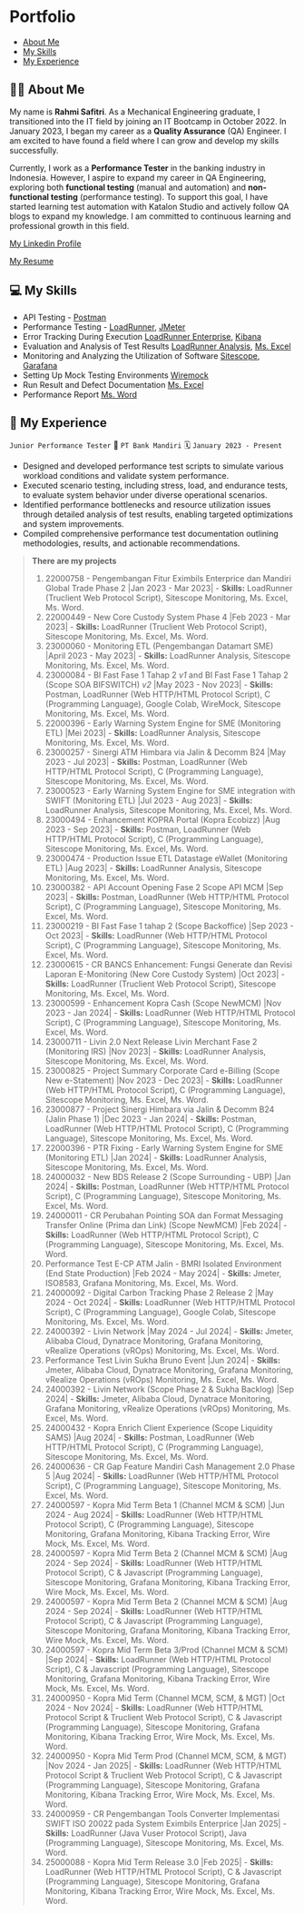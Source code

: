 
# Portfolio

- [About Me](https://github.com/samirahmi/Portfolio/edit/main/README.md#-about-me)
- [My Skills](https://github.com/samirahmi/Portfolio/edit/main/README.md#-my-skills)
- [My Experience](https://github.com/samirahmi/Portfolio/edit/main/README.md#-my-experience)




## 👋🏻 About Me
My name is **Rahmi Safitri**. As a Mechanical Engineering graduate, I transitioned into the IT field by joining an IT Bootcamp in October 2022. In January 2023, I began my career as a **Quality Assurance** (QA) Engineer. I am excited to have found a field where I can grow and develop my skills successfully.

Currently, I work as a **Performance Tester** in the banking industry in Indonesia. However, I aspire to expand my career in QA Engineering, exploring both **functional testing** (manual and automation) and **non-functional testing** (performance testing). To support this goal, I have started learning test automation with Katalon Studio and actively follow QA blogs to expand my knowledge. I am committed to continuous learning and professional growth in this field.

[My Linkedin Profile](https://www.linkedin.com/)

[My Resume](https://drive.google.com/file/d/11A6l0tb0VOlxch4C9yYno9T_8-vm6LVK/view?usp=sharing)



## 💻 My Skills
+ API Testing - [Postman](https://www.postman.com/)
+ Performance Testing - [LoadRunner](https://www.opentext.com/products/professional-performance-engineering), [JMeter](https://jmeter.apache.org/)
+ Error Tracking During Execution [LoadRunner Enterprise](https://www.microfocus.com/media/data-sheet/performance_center_ds.pdf), [Kibana](https://www.elastic.co/kibana)
+ Evaluation and Analysis of Test Results [LoadRunner Analysis](https://admhelp.microfocus.com/lr/en/24.1-24.3/help/WebHelp/Content/Analysis/toc_MainAnalyis.htm), [Ms. Excel](https://www.microsoft.com/id-id/microsoft-365/excel)
+ Monitoring and Analyzing the Utilization of Software [Sitescope](https://docs.microfocus.com/doc/426/24.4/sisoverview), [Garafana](https://grafana.com/)
+ Setting Up Mock Testing Environments [Wiremock](https://wiremock.org/)
+ Run Result and Defect Documentation [Ms. Excel](https://www.microsoft.com/id-id/microsoft-365/excel)
+ Performance Report [Ms. Word](https://www.microsoft.com/id-id/microsoft-365/word)

## 💼 My Experience

`Junior Performance Tester`
🏦 `PT Bank Mandiri`
🗓 `January 2023 - Present`

- Designed and developed performance test scripts to simulate various workload conditions and validate system performance.
- Executed scenario testing, including stress, load, and endurance tests, to evaluate system behavior under diverse operational scenarios.
- Identified performance bottlenecks and resource utilization issues through detailed analysis of test results, enabling targeted optimizations and system improvements.
- Compiled comprehensive performance test documentation outlining methodologies, results, and actionable recommendations.

>**There are my projects**
>  1. 22000758 - Pengembangan Fitur Eximbils Enterprice dan Mandiri Global Trade Phase 2 |Jan 2023 - Mar 2023| - **Skills:** LoadRunner (Truclient Web Protocol Script), Sitescope Monitoring, Ms. Excel, Ms. Word.
>  2. 22000449 - New Core Custody System Phase 4 |Feb 2023 - Mar 2023| - **Skills:** LoadRunner (Truclient Web Protocol Script), Sitescope Monitoring, Ms. Excel, Ms. Word.
>  3. 23000060 - Monitoring ETL (Pengembangan Datamart SME) |April 2023 - May 2023| - **Skills:** LoadRunner Analysis, Sitescope Monitoring, Ms. Excel, Ms. Word.
>  4. 23000084 - BI Fast Fase 1 Tahap 2  _v1_ and BI Fast Fase 1 Tahap 2 (Scope SOA BIFSWITCH) _v2_ |May 2023 - Nov 2023| - **Skills:** Postman, LoadRunner (Web HTTP/HTML Protocol Script), C (Programming Language), Google Colab, WireMock, Sitescope Monitoring, Ms. Excel, Ms. Word.
>  5. 22000396 - Early Warning System Engine for SME (Monitoring ETL) |Mei 2023| - **Skills:** LoadRunner Analysis, Sitescope Monitoring, Ms. Excel, Ms. Word.
>  6. 23000257 - Sinergi ATM Himbara via Jalin & Decomm B24 |May 2023 - Jul 2023| - **Skills:** Postman, LoadRunner (Web HTTP/HTML Protocol Script), C (Programming Language), Sitescope Monitoring, Ms. Excel, Ms. Word.
>  7. 23000523 - Early Warning System Engine for SME integration with SWIFT (Monitoring ETL) |Jul 2023 - Aug 2023| - **Skills:** LoadRunner Analysis, Sitescope Monitoring, Ms. Excel, Ms. Word.
>  8. 23000494 - Enhancement KOPRA Portal (Kopra Ecobizz) |Aug 2023 - Sep 2023| - **Skills:** Postman, LoadRunner (Web HTTP/HTML Protocol Script), C (Programming Language), Sitescope Monitoring, Ms. Excel, Ms. Word.
>  9. 23000474 - Production Issue ETL Datastage eWallet (Monitoring ETL) |Aug 2023| - **Skills:** LoadRunner Analysis, Sitescope Monitoring, Ms. Excel, Ms. Word.
>  10. 23000382 - API Account Opening Fase 2 Scope API MCM |Sep 2023| - **Skills:** Postman, LoadRunner (Web HTTP/HTML Protocol Script), C (Programming Language), Sitescope Monitoring, Ms. Excel, Ms. Word.
>  11. 23000219 - BI Fast Fase 1 tahap 2 (Scope Backoffice) |Sep 2023 - Oct 2023| - **Skills:** LoadRunner (Web HTTP/HTML Protocol Script), C (Programming Language), Sitescope Monitoring, Ms. Excel, Ms. Word.
>  12. 23000615 - CR BANCS Enhancement: Fungsi Generate dan Revisi Laporan E-Monitoring (New Core Custody System) |Oct 2023| - **Skills:** LoadRunner (Truclient Web Protocol Script), Sitescope Monitoring, Ms. Excel, Ms. Word.
>  13. 23000599 - Enhancement Kopra Cash (Scope NewMCM) |Nov 2023 - Jan 2024| - **Skills:** LoadRunner (Web HTTP/HTML Protocol Script), C (Programming Language), Sitescope Monitoring, Ms. Excel, Ms. Word.
>  14. 23000711 - Livin 2.0 Next Release Livin Merchant Fase 2 (Monitoring IRS) |Nov 2023| - **Skills:** LoadRunner Analysis, Sitescope Monitoring, Ms. Excel, Ms. Word.
>  15. 23000825 - Project Summary Corporate Card e-Billing (Scope New e-Statement) |Nov 2023 - Dec 2023| - **Skills:** LoadRunner (Web HTTP/HTML Protocol Script), C (Programming Language), Sitescope Monitoring, Ms. Excel, Ms. Word.
>  16. 23000877 - Project Sinergi Himbara via Jalin & Decomm B24 (Jalin Phase 1) |Dec 2023 - Jan 2024| - **Skills:** Postman, LoadRunner (Web HTTP/HTML Protocol Script), C (Programming Language), Sitescope Monitoring, Ms. Excel, Ms. Word.
>  17. 22000396 - PTR Fixing - Early Warning System Engine for SME (Monitoring ETL) |Jan 2024| - **Skills:** LoadRunner Analysis, Sitescope Monitoring, Ms. Excel, Ms. Word.
>  18. 24000032 - New BDS Release 2 (Scope Surrounding - UBP) |Jan 2024| - **Skills:** Postman, LoadRunner (Web HTTP/HTML Protocol Script), C (Programming Language), Sitescope Monitoring, Ms. Excel, Ms. Word.
>  19. 24000011 - CR Perubahan Pointing SOA dan Format Messaging Transfer Online (Prima dan Link) (Scope NewMCM) |Feb 2024| - **Skills:** LoadRunner (Web HTTP/HTML Protocol Script), C (Programming Language), Sitescope Monitoring, Ms. Excel, Ms. Word.
>  20. Performance Test E-CP ATM Jalin - BMRI Isolated Environment (End State Production) |Feb 2024 - May 2024| - **Skills:** Jmeter, ISO8583, Grafana Monitoring, Ms. Excel, Ms. Word.
>  21. 24000092 - Digital Carbon Tracking Phase 2 Release 2 |May 2024 - Oct 2024| - **Skills:** LoadRunner (Web HTTP/HTML Protocol Script), C (Programming Language), Google Colab, Sitescope Monitoring, Ms. Excel, Ms. Word.
>  22. 24000392 - Livin Network |May 2024 - Jul 2024| - **Skills:** Jmeter, Alibaba Cloud, Dynatrace Monitoring, Grafana Monitoring, vRealize Operations (vROps) Monitoring,  Ms. Excel, Ms. Word.
>  23. Performance Test Livin Sukha Bruno Event |Jun 2024| - **Skills:** Jmeter, Alibaba Cloud, Dynatrace Monitoring, Grafana Monitoring, vRealize Operations (vROps) Monitoring,  Ms. Excel, Ms. Word.
>  24. 24000392 - Livin Network (Scope Phase 2 & Sukha Backlog) |Sep 2024| - **Skills:** Jmeter, Alibaba Cloud, Dynatrace Monitoring, Grafana Monitoring, vRealize Operations (vROps) Monitoring,  Ms. Excel, Ms. Word.
>  25. 24000432 - Kopra Enrich Client Experience (Scope Liquidity SAMS) |Aug 2024| - **Skills:** Postman, LoadRunner (Web HTTP/HTML Protocol Script), C (Programming Language), Sitescope Monitoring, Ms. Excel, Ms. Word.
>  26. 24000636 - CR Gap Feature Mandiri Cash Management 2.0 Phase 5 |Aug 2024| - **Skills:** LoadRunner (Web HTTP/HTML Protocol Script), C (Programming Language), Sitescope Monitoring, Ms. Excel, Ms. Word.
>  27. 24000597 - Kopra Mid Term Beta 1 (Channel MCM & SCM) |Jun 2024 - Aug 2024| - **Skills:** LoadRunner (Web HTTP/HTML Protocol Script), C (Programming Language), Sitescope Monitoring, Grafana Monitoring, Kibana Tracking Error, Wire Mock, Ms. Excel, Ms. Word.
>  28. 24000597 - Kopra Mid Term Beta 2 (Channel MCM & SCM) |Aug 2024 - Sep 2024| - **Skills:** LoadRunner (Web HTTP/HTML Protocol Script), C & Javascript (Programming Language), Sitescope Monitoring, Grafana Monitoring, Kibana Tracking Error, Wire Mock, Ms. Excel, Ms. Word.
>  29. 24000597 - Kopra Mid Term Beta 2 (Channel MCM & SCM) |Aug 2024 - Sep 2024| - **Skills:** LoadRunner (Web HTTP/HTML Protocol Script), C & Javascript (Programming Language), Sitescope Monitoring, Grafana Monitoring, Kibana Tracking Error, Wire Mock, Ms. Excel, Ms. Word.
>  30. 24000597 - Kopra Mid Term Beta 3/Prod (Channel MCM & SCM) |Sep 2024| - **Skills:** LoadRunner (Web HTTP/HTML Protocol Script), C & Javascript (Programming Language), Sitescope Monitoring, Grafana Monitoring, Kibana Tracking Error, Wire Mock, Ms. Excel, Ms. Word.
>  31. 24000950 - Kopra Mid Term (Channel MCM, SCM, & MGT) |Oct 2024 - Nov 2024| - **Skills:** LoadRunner (Web HTTP/HTML Protocol Script & Truclient Web Protocol Script), C & Javascript (Programming Language), Sitescope Monitoring, Grafana Monitoring, Kibana Tracking Error, Wire Mock, Ms. Excel, Ms. Word.
>  32. 24000950 - Kopra Mid Term Prod (Channel MCM, SCM, & MGT) |Nov 2024 - Jan 2025| - **Skills:** LoadRunner (Web HTTP/HTML Protocol Script & Truclient Web Protocol Script), C & Javascript (Programming Language), Sitescope Monitoring, Grafana Monitoring, Kibana Tracking Error, Wire Mock, Ms. Excel, Ms. Word.
>  33. 24000959 - CR Pengembangan Tools Converter Implementasi SWIFT ISO 20022 pada System Eximbils Enterprice |Jan 2025| - **Skills:** LoadRunner (Java Vuser Protocol Script), Java (Programming Language), Sitescope Monitoring, Ms. Excel, Ms. Word.
>  34. 25000088 - Kopra Mid Term Release 3.0 |Feb 2025| - **Skills:** LoadRunner (Web HTTP/HTML Protocol Script), C & Javascript (Programming Language), Sitescope Monitoring, Grafana Monitoring, Kibana Tracking Error, Wire Mock, Ms. Excel, Ms. Word.
     



